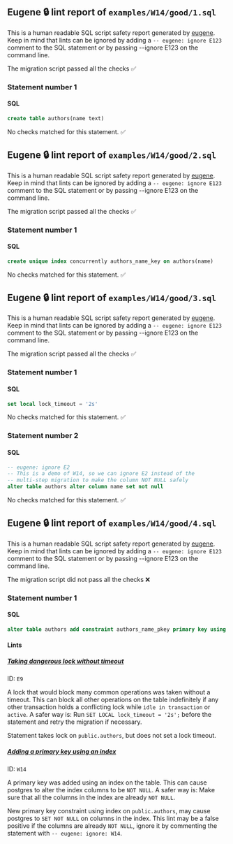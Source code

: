 ## Eugene 🔒 lint report of `examples/W14/good/1.sql`

This is a human readable SQL script safety report generated by [eugene](https://github.com/kaaveland/eugene).
Keep in mind that lints can be ignored by adding a `-- eugene: ignore E123` comment to the SQL statement
or by passing --ignore E123 on the command line.

The migration script passed all the checks ✅

### Statement number 1
#### SQL
```sql
create table authors(name text)
```
No checks matched for this statement. ✅

## Eugene 🔒 lint report of `examples/W14/good/2.sql`

This is a human readable SQL script safety report generated by [eugene](https://github.com/kaaveland/eugene).
Keep in mind that lints can be ignored by adding a `-- eugene: ignore E123` comment to the SQL statement
or by passing --ignore E123 on the command line.

The migration script passed all the checks ✅

### Statement number 1
#### SQL
```sql
create unique index concurrently authors_name_key on authors(name)
```
No checks matched for this statement. ✅

## Eugene 🔒 lint report of `examples/W14/good/3.sql`

This is a human readable SQL script safety report generated by [eugene](https://github.com/kaaveland/eugene).
Keep in mind that lints can be ignored by adding a `-- eugene: ignore E123` comment to the SQL statement
or by passing --ignore E123 on the command line.

The migration script passed all the checks ✅

### Statement number 1
#### SQL
```sql
set local lock_timeout = '2s'
```
No checks matched for this statement. ✅
### Statement number 2
#### SQL
```sql
-- eugene: ignore E2
-- This is a demo of W14, so we can ignore E2 instead of the
-- multi-step migration to make the column NOT NULL safely
alter table authors alter column name set not null
```
No checks matched for this statement. ✅

## Eugene 🔒 lint report of `examples/W14/good/4.sql`

This is a human readable SQL script safety report generated by [eugene](https://github.com/kaaveland/eugene).
Keep in mind that lints can be ignored by adding a `-- eugene: ignore E123` comment to the SQL statement
or by passing --ignore E123 on the command line.

The migration script did not pass all the checks ❌

### Statement number 1
#### SQL
```sql
alter table authors add constraint authors_name_pkey primary key using index authors_name_key
```
#### Lints

##### [Taking dangerous lock without timeout](https://kaveland.no/eugene/hints/E9/)

ID: `E9`

A lock that would block many common operations was taken without a timeout. This can block all other operations on the table indefinitely if any other transaction holds a conflicting lock while `idle in transaction` or `active`. A safer way is: Run `SET LOCAL lock_timeout = '2s';` before the statement and retry the migration if necessary.

Statement takes lock on `public.authors`, but does not set a lock timeout.

##### [Adding a primary key using an index](https://kaveland.no/eugene/hints/W14/)

ID: `W14`

A primary key was added using an index on the table. This can cause postgres to alter the index columns to be `NOT NULL`. A safer way is: Make sure that all the columns in the index are already `NOT NULL`.

New primary key constraint using index on `public.authors`, may cause postgres to `SET NOT NULL` on columns in the index. This lint may be a false positive if the columns are already `NOT NULL`, ignore it by commenting the statement with `-- eugene: ignore: W14`.
